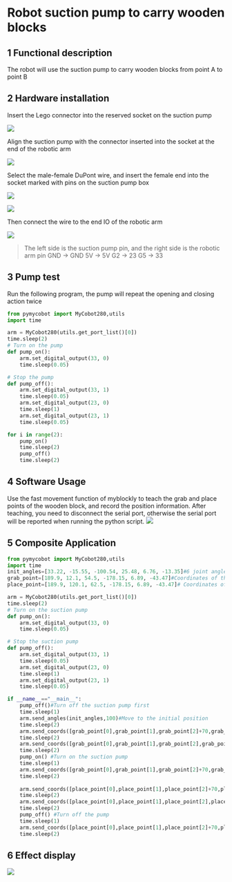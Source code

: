 # Robot suction pump to carry wooden blocks

## 1 Functional description
The robot will use the suction pump to carry wooden blocks from point A to point B

## 2 Hardware installation
Insert the Lego connector into the reserved socket on the suction pump

![](./img/y0.jpg)

Align the suction pump with the connector inserted into the socket at the end of the robotic arm

![](./img/y1.jpg)

Select the male-female DuPont wire, and insert the female end into the socket marked with pins on the suction pump box

![](./img/p2.jpg)

![](./img/p3.jpg)

Then connect the wire to the end IO of the robotic arm

![](./img/AR.jpg)
> The left side is the suction pump pin, and the right side is the robotic arm pin
> GND -> GND
> 5V -> 5V
> G2 -> 23
> G5 -> 33

## 3 Pump test
Run the following program, the pump will repeat the opening and closing action twice
```python
from pymycobot import MyCobot280,utils
import time

arm = MyCobot280(utils.get_port_list()[0])
time.sleep(2)
# Turn on the pump
def pump_on():
    arm.set_digital_output(33, 0)
    time.sleep(0.05)

# Stop the pump
def pump_off():
    arm.set_digital_output(33, 1)
    time.sleep(0.05)
    arm.set_digital_output(23, 0)
    time.sleep(1)
    arm.set_digital_output(23, 1)
    time.sleep(0.05)

for i in range(2):
    pump_on()
    time.sleep(2)
    pump_off()
    time.sleep(2)
```

## 4 Software Usage
Use the fast movement function of myblockly to teach the grab and place points of the wooden block, and record the position information. After teaching, you need to disconnect the serial port, otherwise the serial port will be reported when running the python script.
![](./img/blockly.png)

## 5 Composite Application
```python
from pymycobot import MyCobot280,utils
import time
init_angles=[33.22, -15.55, -100.54, 25.48, 6.76, -13.35]#6 joint angles at the initial position
grab_point=[189.9, 12.1, 54.5, -178.15, 6.89, -43.47]#Coordinates of the grab point
place_point=[189.9, 120.1, 62.5, -178.15, 6.89, -43.47]# Coordinates of the placement point

arm = MyCobot280(utils.get_port_list()[0])
time.sleep(2)
# Turn on the suction pump
def pump_on():
    arm.set_digital_output(33, 0)
    time.sleep(0.05)

# Stop the suction pump
def pump_off():
    arm.set_digital_output(33, 1)
    time.sleep(0.05)
    arm.set_digital_output(23, 0)
    time.sleep(1)
    arm.set_digital_output(23, 1)
    time.sleep(0.05)

if __name__=="__main__":
    pump_off()#Turn off the suction pump first
    time.sleep(1)
    arm.send_angles(init_angles,100)#Move to the initial position
    time.sleep(2)
    arm.send_coords([grab_point[0],grab_point[1],grab_point[2]+70,grab_point[3],grab_point[4],grab_point[5]],100,1)#Move to 70mm above the grab point
    time.sleep(2)
    arm.send_coords([grab_point[0],grab_point[1],grab_point[2],grab_point[3],grab_point[4],grab_point[5]],100,1)#Move to the grab point
    time.sleep(2)
    pump_on() #Turn on the suction pump
    time.sleep(1)
    arm.send_coords([grab_point[0],grab_point[1],grab_point[2]+70,grab_point[3],grab_point[4],grab_point[5]],100,1)#Move to 70mm above the grab point
    time.sleep(2)
    
    arm.send_coords([place_point[0],place_point[1],place_point[2]+70,place_point[3],place_point[4],place_point[5]],100,1)#Move to 70mm above the placement point
    time.sleep(2)
    arm.send_coords([place_point[0],place_point[1],place_point[2],place_point[3],place_point[4],place_point[5]],100,1)#Move to the placement point
    time.sleep(2)
    pump_off() #Turn off the pump
    time.sleep(1)
    arm.send_coords([place_point[0],place_point[1],place_point[2]+70,place_point[3],place_point[4],place_point[5]],100,1)#Move to 70mm above the placement point
    time.sleep(2)

```
## 6 Effect display
![](./img/arduino_pump.gif)